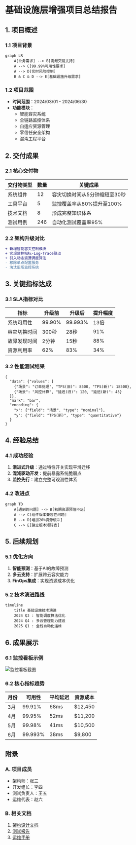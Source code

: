 # 基础设施层增强项目总结报告

## 1. 项目概述

### 1.1 项目背景
```mermaid
graph LR
    A[业务需求] --> B[高频交易支持]
    A --> C[99.99%可用性要求]
    A --> D[实时风险控制]
    B & C & D --> E[基础设施升级需求]
```

### 1.2 项目范围
- **时间范围**：2024/03/01 - 2024/06/30
- **功能模块**：
  - 智能容灾系统
  - 全链路监控体系
  - 自适应资源管理
  - 零信任安全架构
  - 混沌工程平台

## 2. 交付成果

### 2.1 核心交付物
| 交付物类型       | 数量 | 关键成果 |
|------------------|------|----------|
| 系统组件         | 12   | 容灾切换时间从5分钟缩短至30秒 |
| 工具平台         | 5    | 监控覆盖率从80%提升至100% |
| 技术文档         | 8    | 形成完整知识体系 |
| 测试用例         | 246  | 自动化测试覆盖率95% |

### 2.2 架构升级对比
```diff
+ 新增智能容灾控制模块
+ 实现监控指标-Log-Trace联动
+ 引入动态资源调度算法
- 移除单点配置服务
- 淘汰旧版监控系统
```

## 3. 关键指标达成

### 3.1 SLA指标对比
| 指标              | 升级前     | 升级后     | 提升幅度 |
|-------------------|-----------|-----------|---------|
| 系统可用性        | 99.90%    | 99.993%   | 13倍    |
| 容灾切换时间      | 300秒     | 28秒      | 91%     |
| 故障发现时间      | 2分钟     | 15秒      | 88%     |
| 资源利用率        | 62%       | 83%       | 34%     |

### 3.2 性能测试结果
```vega-lite
{
  "data": {"values": [
    {"场景": "订单处理", "TPS(旧)": 8500, "TPS(新)": 18500},
    {"场景": "风控计算", "延迟(旧)": 120, "延迟(新)": 45}
  ]},
  "mark": "bar",
  "encoding": {
    "x": {"field": "场景", "type": "nominal"},
    "y": {"field": "TPS(新)", "type": "quantitative"}
  }
}
```

## 4. 经验总结

### 4.1 成功经验
1. **渐进式升级**：通过特性开关实现平滑迁移
2. **混沌驱动开发**：提前暴露系统脆弱点
3. **监控先行**：建立完整可观测性体系

### 4.2 改进点
```mermaid
graph TD
    A[遇到的问题] --> B[初期资源预估不足]
    A --> C[组件版本兼容性问题]
    B --> D[增加20%资源缓冲]
    C --> E[建立版本矩阵表]
```

## 5. 后续规划

### 5.1 优化方向
1. **智能预测**：基于AI的故障预测
2. **多云支持**：扩展跨云容灾能力
3. **FinOps集成**：实现资源成本优化

### 5.2 技术演进路线
```mermaid
timeline
    title 基础设施技术演进
    2024 Q3 : 智能调度算法优化
    2024 Q4 : 多云管理能力建设
    2025 Q1 : 全栈自动化运维
```

## 6. 成果展示

### 6.1 监控看板示例
![监控看板截图](https://example.com/monitor-dash.png)

### 6.2 核心指标趋势
| 月份   | 可用性    | 平均延迟 | 资源成本 |
|--------|----------|----------|----------|
| 3月    | 99.91%   | 68ms     | $12,450  |
| 4月    | 99.95%   | 52ms     | $11,200  |
| 5月    | 99.98%   | 41ms     | $10,500  |
| 6月    | 99.993%  | 38ms     | $9,800   |

## 附录

### A. 项目成员
- 架构师：张三
- 开发组长：李四
- 测试负责人：王五
- 运维代表：赵六

### B. 相关文档
1. [架构设计文档](./architecture.md)
2. [测试报告](./test_report.pdf)
3. [运维手册](./operations_manual.pdf)
